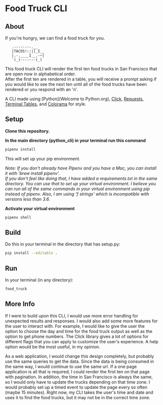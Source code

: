 # Food Truck CLI

## About
If you're hungry, we can find a food truck for you.

       .--------.__
       |TACOS!::|[_I__
       |.-.____I__.-~|
       `(_)-------(_)


This food truck CLI will render the first ten food trucks in San Francisco that are open now in alphabetical order.  
After the first ten are rendered in a table, you will receive a prompt asking if you would like to see the next ten 
until all of the food trucks have been rendered or you respond with an 'n'.

A CLI made using [Python](Welcome to Python.org), [Click](http://click.pocoo.org/5/), 
[Requests](http://docs.python-requests.org/), [Terminal Tables](https://robpol86.github.io/terminaltables/), and 
[Colorama](https://pypi.org/project/colorama/) for style.

## Setup
__Clone this repository.__

__In the main directory (python_cli) in your terminal run this command__

```bash
pipenv install
```
This will set up your pip environment.

_Note:  If you don't already have Pipenv and you have a Mac, you can install it with 'brew install pipenv'.  
If you don't feel like doing that, I have added a requirements.txt in the same directory.  You can use that to set up 
your virtual environment.  I believe you can run all of the same commands in your virtual environment using pip instead 
of pipenv. Also, I am using 'f strings' which is incompatible with versions less than 3.6._

__Activate your virtual environment__

```bash
pipenv shell
```

## Build
Do this in your terminal in the directory that has setup.py:
```bash
pip install --editable .
```

## Run
In your terminal (in any directory):
```bash
food_truck
```

## More Info

If I were to build upon this CLI, I would use more error handling for unexpected results and responses. I would also add
 some more features for the user to interact with.  For example, I would like to give the user the option to choose the 
 day and time for the food truck output as well as the option to get phone numbers.  The Click library gives a lot of 
 options for different flags that you can apply to customize the user's experience.  A help option would be the most 
 useful, in my opinion.
 
As a web application, I would change this design completely, but probably use the same queries to get the data.  Since 
the data is being consumed in the same way, I would continue to use the same url. If a one page application is all that
is required, I could render the first ten on that page with pagination.  In addition, the time in San Francisco is always
the same, so I would only have to update the trucks depending on that time zone.  I would probably set up a timed event 
  to update the page every so often (maybe 15 minutes).  Right now, my CLI takes the user's time
and date and uses it to find the food trucks, but it may not be in the correct time zone. 
